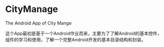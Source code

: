 # CityManage
The Android App of City Mange

这个App最初是基于一个Android作业而来，主要为了了解Android的基本控件，组件的学习和使用，了解一个完整Android开发的基本目录结构和封装。
